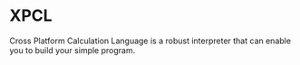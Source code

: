 # XPCL
Cross Platform Calculation Language is a robust interpreter that can enable you to build your simple program.
